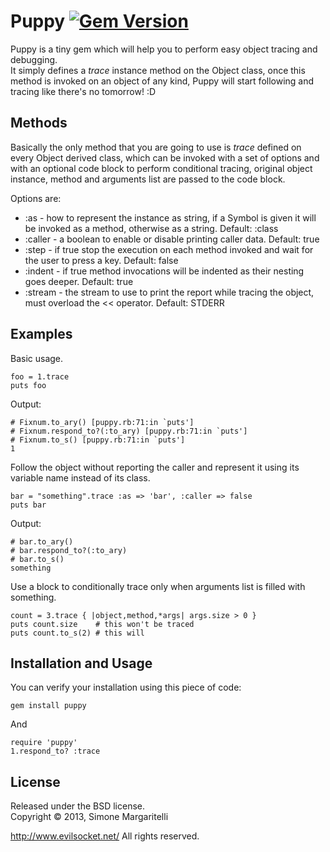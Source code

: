 Puppy [![Gem Version](https://badge.fury.io/rb/puppy.png)](http://badge.fury.io/rb/puppy)
========================

Puppy is a tiny gem which will help you to perform easy object tracing and debugging.  
It simply defines a *trace* instance method on the Object class, once this method is invoked on an object of any kind, 
Puppy will start following and tracing like there's no tomorrow! :D

Methods
------------------------

Basically the only method that you are going to use is *trace* defined on every Object derived class, which can be invoked with
a set of options and with an optional code block to perform conditional tracing, original object instance, method and arguments 
list are passed to the code block.

Options are:

- :as - how to represent the instance as string, if a Symbol is given it will be invoked as a method, otherwise as a string. Default: :class 
- :caller - a boolean to enable or disable printing caller data. Default: true
- :step - if true stop the execution on each method invoked and wait for the user to press a key. Default: false
- :indent - if true method invocations will be indented as their nesting goes deeper. Default: true
- :stream - the stream to use to print the report while tracing the object, must overload the &lt;&lt; operator. Default: STDERR

Examples
------------------------

Basic usage.

    foo = 1.trace
    puts foo

Output:
    
    # Fixnum.to_ary() [puppy.rb:71:in `puts'] 
    # Fixnum.respond_to?(:to_ary) [puppy.rb:71:in `puts'] 
    # Fixnum.to_s() [puppy.rb:71:in `puts'] 
    1
    
Follow the object without reporting the caller and represent it using its variable name instead of its class. 

    bar = "something".trace :as => 'bar', :caller => false
    puts bar

Output:

    # bar.to_ary() 
    # bar.respond_to?(:to_ary) 
    # bar.to_s() 
    something

Use a block to conditionally trace only when arguments list is filled with something.

    count = 3.trace { |object,method,*args| args.size > 0 }
    puts count.size    # this won't be traced
    puts count.to_s(2) # this will

Installation and Usage
------------------------

You can verify your installation using this piece of code:

    gem install puppy

And

    require 'puppy'
    1.respond_to? :trace

License
------------------------

Released under the BSD license.  
Copyright &copy; 2013, Simone Margaritelli 

<http://www.evilsocket.net/>
All rights reserved.


